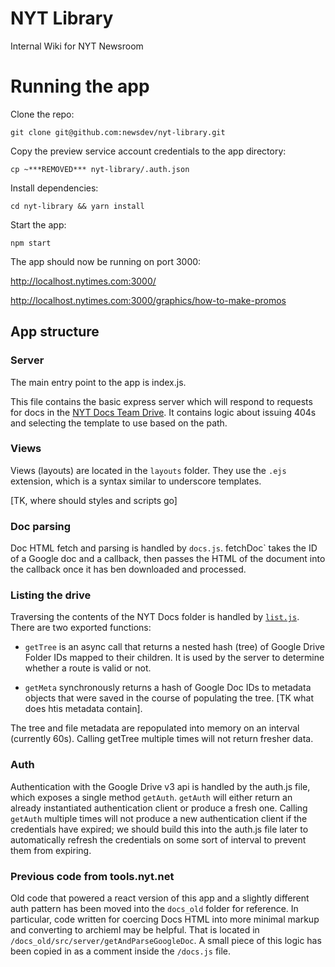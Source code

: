 NYT Library
========

Internal Wiki for NYT Newsroom

# Running the app

Clone the repo:

```
git clone git@github.com:newsdev/nyt-library.git
```

Copy the preview service account credentials to the app directory:

```
cp ~***REMOVED*** nyt-library/.auth.json
```

Install dependencies:
```
cd nyt-library && yarn install
```

Start the app:
```
npm start
```

The app should now be running on port 3000:

http://localhost.nytimes.com:3000/

http://localhost.nytimes.com:3000/graphics/how-to-make-promos


## App structure

### Server

The main entry point to the app is index.js.

This file contains the basic express server which will respond to requests for docs in the [NYT Docs Team Drive](https://drive.google.com/drive/u/0/folders/***REMOVED***). It contains logic about issuing 404s and selecting the template to use based on the path.

### Views

Views (layouts) are located in the `layouts` folder.  They use the `.ejs` extension, which is a syntax similar to underscore templates.

[TK, where should styles and scripts go]


### Doc parsing

Doc HTML fetch and parsing is handled by `docs.js`.  fetchDoc` takes the ID of a Google doc and a callback, then passes the HTML of the document into the callback once it has ben downloaded and processed.

### Listing the drive

Traversing the contents of the NYT Docs folder is handled by [`list.js`](https://github.com/newsdev/nyt-docs/blob/master/list.js).  There are two exported functions:

  * `getTree` is an async call that returns a nested hash (tree) of Google Drive Folder IDs mapped to their children. It is used by the server to determine whether a route is valid or not.

  * `getMeta` synchronously returns a hash of Google Doc IDs to metadata objects that were saved in the course of populating the tree. [TK what does htis metadata contain].

The tree and file metadata are repopulated into memory on an interval (currently 60s). Calling getTree multiple times will not return fresher data.

### Auth

Authentication with the Google Drive v3 api is handled by the auth.js file, which exposes a single method `getAuth`. `getAuth` will either return an already instantiated authentication client or produce a fresh one. Calling `getAuth` multiple times will not produce a new authentication client if the credentials have expired; we should build this into the auth.js file later to automatically refresh the credentials on some sort of interval to prevent them from expiring.

### Previous code from tools.nyt.net

Old code that powered a react version of this app and a slightly different auth pattern has been moved into the `docs_old` folder for reference. In particular, code written for coercing Docs HTML into more minimal markup and converting to archieml may be helpful. That is located in `/docs_old/src/server/getAndParseGoogleDoc`. A small piece of this logic has been copied in as a comment inside the `/docs.js` file.
